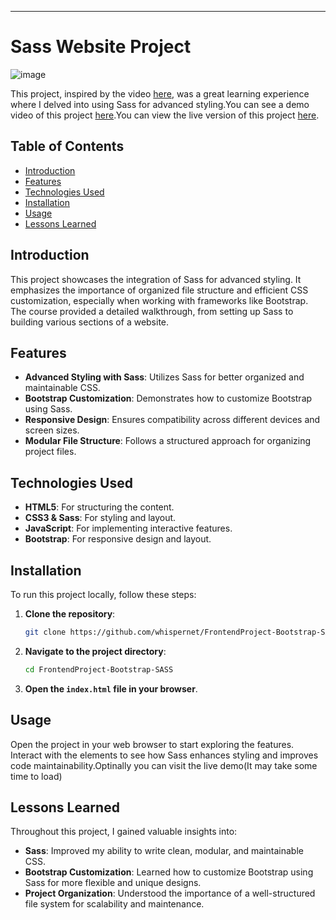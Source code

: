 ---

# Sass Website Project
![image](https://github.com/WhisperNet/FrontendProject-Bootstrap-SASS/assets/83389896/d7a6bcdc-d038-418c-bf30-63dc546e14e1)

This project, inspired by the video [here](https://youtu.be/iJKCj8uAHz8?si=SDJLFZMtbsZnFM89), was a great learning experience where I delved into using Sass for advanced styling.You can see a demo video of this project [here](https://youtu.be/UTBjnljEMOM).You can view the live version of this project [here](https://frontend-project-bootstrap-sass.netlify.app/).

## Table of Contents

- [Introduction](#introduction)
- [Features](#features)
- [Technologies Used](#technologies-used)
- [Installation](#installation)
- [Usage](#usage)
- [Lessons Learned](#lessons-learned)

## Introduction

This project showcases the integration of Sass for advanced styling. It emphasizes the importance of organized file structure and efficient CSS customization, especially when working with frameworks like Bootstrap. The course provided a detailed walkthrough, from setting up Sass to building various sections of a website.

## Features

- **Advanced Styling with Sass**: Utilizes Sass for better organized and maintainable CSS.
- **Bootstrap Customization**: Demonstrates how to customize Bootstrap using Sass.
- **Responsive Design**: Ensures compatibility across different devices and screen sizes.
- **Modular File Structure**: Follows a structured approach for organizing project files.


## Technologies Used

- **HTML5**: For structuring the content.
- **CSS3 & Sass**: For styling and layout.
- **JavaScript**: For implementing interactive features.
- **Bootstrap**: For responsive design and layout.

## Installation

To run this project locally, follow these steps:

1. **Clone the repository**:
    ```sh
    git clone https://github.com/whispernet/FrontendProject-Bootstrap-SASS.git
    ```

2. **Navigate to the project directory**:
    ```sh
    cd FrontendProject-Bootstrap-SASS
    ```

3. **Open the `index.html` file in your browser**.

## Usage

Open the project in your web browser to start exploring the features. Interact with the elements to see how Sass enhances styling and improves code maintainability.Optinally you can visit the live demo(It may take some time to load)

## Lessons Learned

Throughout this project, I gained valuable insights into:

- **Sass**: Improved my ability to write clean, modular, and maintainable CSS.
- **Bootstrap Customization**: Learned how to customize Bootstrap using Sass for more flexible and unique designs.
- **Project Organization**: Understood the importance of a well-structured file system for scalability and maintenance.
